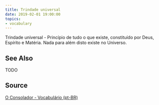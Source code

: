 ```yaml
---
title: Trindade universal
date: 2019-02-01 19:00:00
topics:
- vocabulary
---
```


Trindade universal - Princípio de tudo o que existe, constituído por Deus, Espírito e Matéria. Nada para além disto existe no Universo. 

## See Also
TODO

## Source
[O Consolador - Vocabulário (pt-BR)](http://www.oconsolador.com.br/linkfixo/vocabulario/principal.html)

